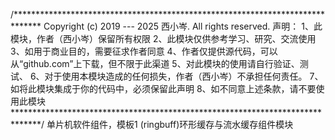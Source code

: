 /******************************************************************************
 Copyright (c) 2019 --- 2025 西小岑. All rights reserved.
  声明：
  1、此模块，作者（西小岑）保留所有权限
  2、此模块仅供参考学习、研究、交流使用
  3、如用于商业目的，需要征求作者同意
  4、作者仅提供源代码，可以从“github.com”上下载，但不限于此渠道
  5、对此模块的使用请自行验证、测试、
  6、对于使用本模块造成的任何损失，作者（西小岑）不承担任何责任。
  7、如将此模块集成于你的代码中，必须保留此声明
  8、如不同意上述条款，请不要使用此模块
******************************************************************************/
单片机软件组件，模板1 (ringbuff)环形缓存与流水缓存组件模块
